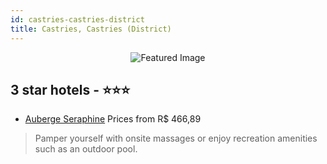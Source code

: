 ```yaml
---
id: castries-castries-district
title: Castries, Castries (District)
---
```


<center><img src="https://i.travelapi.com/hotels/2000000/1460000/1456200/1456177/06f01d57_z.jpg" alt="Featured Image" /></center>


##  3 star hotels - ⭐️⭐️⭐️

-    [Auberge Seraphine](https://us.hurb.com/hotels/castries/auberge-seraphine-JNP-JP923138?cmp=18055) Prices from R$ 466,89
   > Pamper yourself with onsite massages or enjoy recreation amenities such as an outdoor pool.
